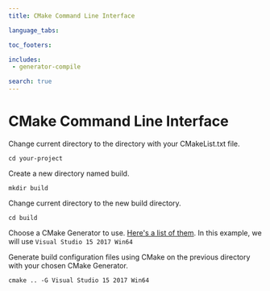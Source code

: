 ```yaml
---
title: CMake Command Line Interface

language_tabs:

toc_footers:

includes:
 - generator-compile

search: true
---
```


# CMake Command Line Interface

Change current directory to the directory with your CMakeList.txt file.

```shell
cd your-project
```

Create a new directory named build.

```shell
mkdir build
```

Change current directory to the new build directory.

```shell
cd build
```

Choose a CMake Generator to use. [Here's a list of them](https://cmake.org/cmake/help/latest/manual/cmake-generators.7.html). In this example, we will use ``Visual Studio 15 2017 Win64``

Generate build configuration files using CMake on the previous directory with your chosen CMake Generator.

```shell
cmake .. -G Visual Studio 15 2017 Win64
```

